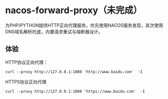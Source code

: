 # nacos-forward-proxy（未完成）

为PHP/PYTHON提供HTTP正向代理服务，优先使用NACOS服务发现，其次使用DNS域名解析托底，内置请求重试与熔断器设计。

## 体验

HTTP协议正向代理：

```
curl --proxy http://127.0.0.1:1080 'http://www.baidu.com'  -I
```

HTTPS协议正向代理

```
curl --proxy http://127.0.0.1:1080 'https://www.baidu.com'  -I
```